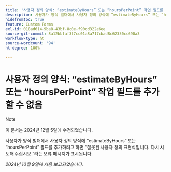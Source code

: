 ```yaml
---
title: '사용자 정의 양식: “estimateByHours” 또는 “hoursPerPoint” 작업 필드를 추가할 수 없음'
description: 사용자가 양식 빌더에서 사용자 정의 양식에 “estimateByHours” 또는 “hoursPerPoint” 필드를 추가하려고 하면 “잘못된 사용자 정의 표현식입니다. 다시 시도해 주십시오.”라는 오류 메시지가 표시됩니다.
hidefromtoc: true
feature: Custom Forms
exl-id: 018ad614-9ba8-43bf-8c0e-f90cd322e6ee
source-git-commit: 8a12bbfaf3f7cc01a8a717cbad8c62330cc690a3
workflow-type: ht
source-wordcount: '94'
ht-degree: 100%

---
```


# 사용자 정의 양식: “estimateByHours” 또는 “hoursPerPoint” 작업 필드를 추가할 수 없음

>[!NOTE]
>
>이 문서는 2024년 12월 5일에 수정되었습니다.

사용자가 양식 빌더에서 사용자 정의 양식에 “estimateByHours” 또는 “hoursPerPoint” 필드를 추가하려고 하면 “잘못된 사용자 정의 표현식입니다. 다시 시도해 주십시오.”라는 오류 메시지가 표시됩니다.

_2024년 10월 9일에 처음 보고되었습니다._
